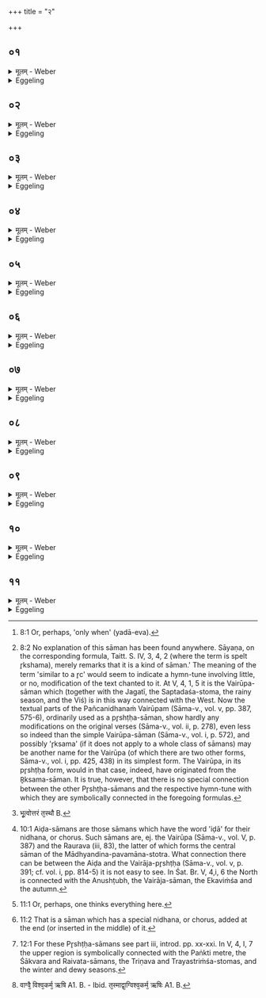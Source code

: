 +++
title = "२"

+++

##  ०१
<details><summary>मूलम् - Weber</summary>

अ᳘थ पश्चा᳘त्॥  
अय᳘म् पश्चा᳘द्विश्व᳘व्यचा इ᳘त्यसौ वा᳘ आदित्यो᳘ विश्व᳘व्यचा यदाॗ ह्येवैष᳘ उदेत्य᳘थेदᳫं स᳘र्वं व्य᳘चो भवति तद्यत्तमा᳘ह पश्चादि᳘ति त᳘स्मादेत᳘म् प्रत्य᳘ञ्चमेव य᳘न्तम् पश्यन्ति च᳘क्षुर्हादित्यो᳘ भूत्वा᳘ पश्चा᳘त्तस्थौ त᳘देव त᳘द्रूपमु᳘पदधाति॥
</details>

<details><summary>Eggeling</summary>

1. And at the back (western part of the altar), with (Vāj. S. XIII, 56), 'This one behind, the all-embracer;'--the all-embracer, doubtless, is yonder sun, for as soon as [^egg_49] he rises, all this embracing space comes into existence. And because he speaks of him as (being) 'behind,' therefore one sees him only when he goes towards the back (west). The Sun, indeed, having become the eye, remained behind: it is that form he now bestows (on Agni).

[^egg_49]: 8:1 Or, perhaps, 'only when' (yadā-eva).
</details>

##  ०२
<details><summary>मूलम् - Weber</summary>

त᳘स्य च᳘क्षुर्वैश्वव्यचसमि᳘ति॥  
च᳘क्षुस्त᳘स्माद्रूपा᳘दादित्यान्नि᳘रमिमीत वर्षा᳘श्चाक्षुष्य᳘ इ᳘ति वर्षा᳘ ऋतुं च᳘क्षुषो नि᳘रमिमीत ज᳘गती वार्षी᳘ति ज᳘गतीं छ᳘न्दो वर्षा᳘भ्य ऋतोर्नि᳘रमिमीत ज᳘गत्या ऋ᳘क्सममि᳘ति ज᳘गत्यै छ᳘न्दस ऋ᳘क्समᳫं सा᳘म नि᳘रमिमीत᳘ ऽर्क्समाछुक्र इत्यृ᳘क्समात्सा᳘म्नः शुक्रं ग्र᳘हं नि᳘रमिमीत शुक्रा᳘त्सप्तदश इ᳘ति शुक्राद्ग्र᳘हात्सप्तदशᳫं स्तो᳘मं नि᳘रमिमीत सप्तदशा᳘द्वैरूपमि᳘ति सप्तदशात्स्तो᳘माद्वैरु:प᳘म् पृष्ठं नि᳘रमिमीत॥
</details>

<details><summary>Eggeling</summary>

2. 'His, the all-embracer's child, the Eye,'--from out of that (all-embracing) form, the Sun, he fashioned the eye;--'the rains, the offspring of the eye,'--from out of the eye he fashioned the rainy season;--'the Jagatī, the daughter of the rains,'--from out of the rainy season he fashioned the Jagatī metre;--'from the Jagatī the R̥ksama,'--from out of the Jagatī metre he fashioned the R̥ksama hymn-tune [^egg_50];--'from the R̥ksama

[^egg_50]: 8:2 No explanation of this sāman has been found anywhere. Sāyaṇa, on the corresponding formula, Taitt. S. IV, 3, 4, 2 (where the term is spelt r̥kshama), merely remarks that it is a kind of sāman.' The meaning of the term 'similar to a r̥c' would seem to indicate a hymn-tune involving little, or no, modification of the text chanted to it. At V, 4, 1, 5 it is the Vairūpa-sāman which (together with the Jagatī, the Saptadaśa-stoma, the rainy season, and the Viś) is in this way connected with the West. Now the textual parts of the Pañcanidhanaṁ Vairūpam (Sāma-v., vol. v, pp. 387, 575-6), ordinarily used as a pr̥shṭḥa-sāman, show  hardly any modifications on the original verses (Sāma-v., vol. ii, p. 278), even less so indeed than the simple Vairūpa-sāman (Sāma-v., vol. i, p. 572), and possibly 'r̥ksama' (if it does not apply to a whole class of sāmans) may be another name for the Vairūpa (of which there are two other forms, Sāma-v., vol. i, pp. 425, 438) in its simplest form. The Vairūpa, in its pr̥shṭḥa form, would in that case, indeed, have originated from the R̥ksama-sāman. It is true, however, that there is no special connection between the other Pr̥shṭḥa-sāmans and the respective hymn-tune with which they are symbolically connected in the foregoing formulas.

the Śukra,'--from out of the R̥ksama-sāman he fashioned the Śukra-graha;--'from the Śukra the Saptadaśa,'--from out of the Śukra cup he fashioned the seventeen-versed hymn-form;--'from the Saptadaśa the Vairūpa,'--from out of the Saptadaśa-stoma he fashioned the Vairūpa-pr̥shṭḥa.
</details>

##  ०३
<details><summary>मूलम् - Weber</summary>

जम᳘दग्निरृ᳘षिरि᳘ति॥  
च᳘क्षुर्वै᳘ जम᳘दग्निरृ᳘षिर्य᳘देनेन ज᳘गत्प᳘श्यत्य᳘थो मनुते त᳘स्माच्च᳘क्षुर्जम᳘दग्निरृ᳘षिः प्रजा᳘पतिगृहीतया त्वये᳘ति प्रजा᳘पतिसृष्टया त्वये᳘त्येतच्च᳘क्षुर्गृह्णामि प्रजा᳘भ्य इ᳘ति च᳘क्षुः पश्चात्प्रा᳘पादयत नानो᳘पदधाति ये᳘ नानाकामाश्च᳘क्षुषि तांस्त᳘द्दधाति सकृ᳘त्सादयत्ये᳘कं तच्च᳘क्षुः करोत्य᳘थ यन्ना᳘ना साद᳘येच्च᳘क्षुर्ह वि᳘छिन्द्याॗत्सैषा त्रिवृदि᳘ष्टका त᳘स्योक्तो ब᳘न्धुः॥
</details>

<details><summary>Eggeling</summary>

3. 'The R̥shi Jamadagni,'--the R̥shi Jamadagni, doubtless, is the eye: inasmuch as thereby the world of the living (jagat) sees and thinks, therefore the R̥shi Jamadagni is the eye.--'By thee, taken by Prajāpati,'--that is, 'by thee, created by Prajāpati,'--'I take the eye for my descendants,' therewith he introduced the eye from behind. Separately he lays down (these ten bricks): what separate desires there are in the eye those he thereby lays into it. Only once he settles them: he thereby makes this eye one; but were he to settle them each separately, he assuredly would cut the eye asunder. This is a threefold brick: the meaning of this has been explained.
</details>

##  ०४
<details><summary>मूलम् - Weber</summary>

अ᳘थोत्तरतः᳟॥  
इद᳘मुत्तरात्स्व᳘रि᳘ति दि᳘शो वा᳘ उत्तरात्तद्यत्ता आ᳘होत्तरादित्यु᳘त्तरा ह्य᳘स्मात्स᳘र्वस्माद्दिशो᳘ ऽथ यत्स्व᳘रित्या᳘ह स्वर्गो हि᳘ लोको दि᳘शः श्रो᳘त्रᳫं ह दि᳘शो भूॗत्वोत्तरत᳘स्तस्थौ [^wbr_1] त᳘देव त᳘द्रूपमु᳘पदधाति॥  

[^wbr_1]: भू᳘त्वोत्तरं त᳘स्थौ B.
</details>

<details><summary>Eggeling</summary>

4. And on the left (upper, north) side, with (Vāj. S. XIII, 57), 'This, on the upper side, heaven,'--in the upper sphere, doubtless, are the regions (quarters); and as to why he speaks of them as being 'on the upper (left) side,' the regions, indeed,

are above everything here. And as to why he says, 'heaven (or, the light),' the regions, indeed, are the heavenly world (or world of light). The regions, having become the ear, remained above: it is that form he now bestows (on Agni).
</details>

##  ०५
<details><summary>मूलम् - Weber</summary>

त᳘स्य श्रो᳘त्रᳫं सौवमि᳘ति॥  
श्रो᳘त्रं त᳘स्माद्रूपा᳘द्दिग्भ्यो नि᳘रमिमीत शर᳘छ्रौत्री᳘ति शर᳘दमृतुं श्रो᳘त्रान्नि᳘रमिमीतानुष्टु᳘प्शारदी᳘त्यनुष्टु᳘भं छ᳘न्दः शर᳘द ऋतोर्नि᳘रमिमीतानुष्टु᳘भ ऐडमि᳘त्यनुष्टु᳘भश्छ᳘न्दस ऐडᳫं सा᳘म नि᳘रमिमीतैडा᳘न्मन्थी᳘त्यैडात्सा᳘म्नो मन्थि᳘नं ग्र᳘हं नि᳘रमिमीत मन्थि᳘न एकविंश इ᳘ति मन्थि᳘नो ग्र᳘हादेकविंशᳫं स्तो᳘मं नि᳘रमिमीतैकविंशा᳘द्वैराजमि᳘त्येकविंशात्स्तो᳘माद्वैराज᳘म् पृष्ठं नि᳘रमिमीत॥
</details>

<details><summary>Eggeling</summary>

5. 'Its, heaven's, child, the Ear,'--from out of that form, the regions, he fashioned the ear;--'the autumn, the daughter of the ear,'--from out of the ear he fashioned the autumn season;--'Anushṭubh, the daughter of the autumn,'--from out of the autumn season he fashioned the Anushṭubh metre;--'from the Anushṭubh the Aiḍa,'--from out of the Anushṭubh metre he fashioned the Aiḍa-sāman [^egg_51];--'from the Aiḍa the Manthin,'--from out of the Aiḍa-sāman he fashioned the Manthin cup;--'from the Manthin the Ekaviṁśa,'--from out of the Manthi-graha he fashioned the twenty-one-versed hymn-form;--'from the Ekaviṁśa the Vairāja,'--from out of the Ekaviṁśa-stoma he fashioned the Vairāja-pr̥shṭḥa.

[^egg_51]: 10:1 Aiḍa-sāmans are those sāmans which have the word 'iḍā' for their nidhana, or chorus. Such sāmans are, ej. the Vairūpa (Sāma-v., vol. V, p. 387) and the Raurava (iii, 83), the latter of which forms the central sāman of the Mādhyandina-pavamāna-stotra. What connection there can be between the Aiḍa and the Vairāja-pr̥shṭḥa (Sāma-v., vol. v, p. 391; cf. vol. i, pp. 814-5) it is not easy to see. In Śat. Br. V, 4,i, 6 the North is connected with the Anushṭubh, the Vairāja-sāman, the Ekaviṁśa and the autumn.
</details>

##  ०६
<details><summary>मूलम् - Weber</summary>

विश्वा᳘मित्र ऋ᳘षिरि᳘ति॥  
श्रो᳘त्रं वै᳘ विश्वा᳘मित्र ऋ᳘षिर्य᳘देनेन सर्व᳘तः शृणोत्य᳘थो य᳘दस्मै सर्व᳘तो मित्रम् भ᳘वति त᳘स्माछ्रो᳘त्रं विश्वा᳘मित्र ऋ᳘षिः प्रजा᳘पतिगृहीतया त्वये᳘ति प्रजा᳘पतिसृष्टया त्वये᳘त्येतछ्रो᳘त्रं गृह्णामि प्रजा᳘भ्य इ᳘ति श्रो᳘त्रमुत्तरतः प्रा᳘पादयत नानो᳘पदधाति ये᳘ नानाकामाः श्रो᳘त्रे तांस्त᳘द्दधाति सकृ᳘त्सादयत्ये᳘कं तछ्रो᳘त्रं करोत्य᳘थ यन्ना᳘ना साद᳘येछ्रो᳘त्रᳫं ह वि᳘छिन्द्याॗत्सैषा त्रिवृदि᳘ष्टक: त᳘स्योक्तो ब᳘न्धुः॥
</details>

<details><summary>Eggeling</summary>

6. 'The R̥shi Viśvāmitra,'--the R̥shi Viśvāmitra ('all-friend'), doubtless, is the ear: because therewith one hears in every direction, and because there is a friend (mitra) to it on every side, therefore the ear is the R̥shi Viśvāmitra.--'By thee, taken by Prajāpati,'--that is, 'by thee, erected by Prajāpati;'--'I take the ear for my descendants,'

 --therewith he introduced the ear from the left (or upper) side. Separately he lays down (these bricks): what separate desires there are in the ear, those he thereby lays into it. Only once he settles them: he thereby makes the ear one; but were he to settle them each separately, he assuredly would cut the ear asunder. This is a threefold brick: the meaning of this has been explained.
</details>

##  ०७
<details><summary>मूलम् - Weber</summary>

अ᳘थ म᳘ध्ये॥  
इय᳘मुप᳘रि मतिरि᳘ति चन्द्र᳘मा वा᳘ उप᳘रि तद्यत्तमा᳘होपरो᳘त्युप᳘रि हि᳘ चन्द्र᳘मा अ᳘थ य᳘न्मतिरित्या᳘ह वाग्वै᳘ मति᳘र्वाचाॗ हीदᳫं स᳘र्वम् मनुते वा᳘ग्घ चन्द्र᳘मा भूॗत्वोप᳘रिष्टात्तस्थौ त᳘देव त᳘द्रूपमु᳘पदधाति॥
</details>

<details><summary>Eggeling</summary>

7. Then in the centre, with (Vāj. S. XIII, 58), 'This one, above, the mind,'--above, doubtless, is the moon; and as to why he speaks of him as (being) 'above,' the moon is indeed above; and as to why he says, 'the mind,' the mind (mati), doubtless, is speech, for by means of speech everything thinks (man) here [^egg_52]. The moon, having become speech, remained above: it is that form he now bestows (on. Agni).

[^egg_52]: 11:1 Or, perhaps, one thinks everything here.
</details>

##  ०८
<details><summary>मूलम् - Weber</summary>

त᳘स्यै वा᳘ङ्नात्ये᳘ति॥  
वा᳘चं त᳘स्माद्रूपा᳘च्चन्द्र᳘मसो नि᳘रमिमीत हेमन्तो᳘ वाच्य इ᳘ति हेमन्त᳘मृतुं᳘ वाचो नि᳘रमिमीत पङ्क्ति᳘र्हैमन्ती᳘ति पङ्क्तिं छ᳘न्दो हेमन्ता᳘दृतोर्नि᳘रमिमीत पङ्क्त्यै᳘ निध᳘नवदि᳘ति पङ्क्त्यै छ᳘न्दसो निध᳘नवत्सा᳘म नि᳘रमिमीत निध᳘नवत आग्रयण इ᳘ति निध᳘नवतः सा᳘म्न आग्रयणं ग्र᳘हं नि᳘रमिमीताग्रयणा᳘त्त्रिणवत्रयस्त्रिंशावि᳘त्याग्रयणाद्ग्र᳘हात्त्रिणवत्रयस्त्रिंशौ स्तो᳘मौ नि᳘रमिमीत त्रिणवत्रयस्त्रिंश:!भ्यां शाक्वररैवते इ᳘ति त्रिणवत्रयस्त्रिंशा᳘भ्याᳫं स्तो᳘माभ्यां शाक्वररैवते᳘ पृष्ठे नि᳘रमिमीत॥
</details>

<details><summary>Eggeling</summary>

8. 'Its, the mind's, daughter, Speech,'--from out of that form, the moon, he fashioned speech;--'Winter, the son of Speech,'--from out of speech he fashioned the winter season;--'Paṅkti, the daughter of Winter,'--from out of the winter season he fashioned the Paṅkti metre;--'from the Paṅkti the Nidhanavat,'--from out of the Paṅkti metre he fashioned the Nidhanavat-sāman [^egg_53];--'from the Nidhanavat the Āgrayaṇa,'--from out of the Nidhanavat-sāman he fashioned the Āgrayaṇa cup;--'from the Āgrayaṇa the Triṇava and Trayastriṁśa,'--from out of the Āgrayaṇa-graha he fashioned the thrice-nine-versed and the three-and-thirty-versed hymn-forms;--

[^egg_53]: 11:2 That is a sāman which has a special nidhana, or chorus, added at the end (or inserted in the middle) of it.

 'from the Triṇava and Trayastriṁśa the Śākvara and Raivata,'--from out of the Triṇava and Trayastriṁśa-stomas he fashioned the Śākvara and Raivata-pr̥shṭḥas [^egg_54].

[^egg_54]: 12:1 For these Pr̥shṭḥa-sāmans see part iii, introd. pp. xx-xxi. In V, 4, I, 7 the upper region is symbolically connected with the Paṅkti metre, the Śākvara and Raivata-sāmans, the Triṇava and Trayastriṁśa-stomas, and the winter and dewy seasons.
</details>

##  ०९
<details><summary>मूलम् - Weber</summary>

विश्व᳘कर्म ऋ᳘षिरि᳘ति॥  
वाग्वै᳘ विश्व᳘कर्म᳘ ऽर्षिर्वाचाॗ [^wbr_2] हीदᳫं स᳘र्वं कृतं त᳘स्माद्वा᳘ग्विश्व᳘कर्म᳘ ऽर्षिः प्रजा᳘पतिगृहीतया त्वये᳘ति प्रजा᳘पतिसृष्टया त्वये᳘त्येतद्वा᳘चं गृह्णामि प्रजा᳘भ्य इ᳘ति वा᳘चमुप᳘रिष्टात्प्रा᳘पादयत नानो᳘पदधाति ये᳘ नानाकामा᳘ वाचि तांस्त᳘द्दधाति सकृ᳘त्सादयत्ये᳘कां तद्वा᳘चं करोत्य᳘थ यन्ना᳘ना साद᳘येद्वा᳘चᳫं ह वि᳘छिन्द्या᳘त्सैषा᳘ त्रिवृदि᳘ष्टका त᳘स्योक्तो ब᳘न्धुः॥  

[^wbr_2]: वाग्वै᳘ विश्व᳘कर्म᳘ ऋषि A1. B. - Ibid. त᳘स्माद्वा᳘ग्विश्व᳘कर्म᳘ ऋषिः A1. B.
</details>

<details><summary>Eggeling</summary>

9. 'The R̥shi Viśvakarman,'--the R̥shi Viśvakarman ('the all-worker'), doubtless, is Speech, for by speech everything here is done: hence the R̥shi Viśvakarman is speech:--'By thee, taken by Prajāpati,'--that is, 'by thee, created by Prajāpati;'--'I take speech for my descendants,'--therewith he introduced speech from above. Separately he lays down (these bricks): what separate desires there are in speech, those he now lays into it. Only once he settles them: he thereby makes speech one; but were he to settle them each separately, he assuredly would cut speech asunder. This is a threefold brick: the meaning of this has been explained.
</details>

##  १०
<details><summary>मूलम् - Weber</summary>

एतद्वै तद᳘न्नम्॥  
यत्त᳘त्प्राणा᳘श्च प्रजा᳘पतिश्चा᳘सृजन्तैता᳘वान्वै स᳘र्वो यज्ञो᳘ यज्ञ᳘ उ देवा᳘नाम᳘न्नम्॥
</details>

<details><summary>Eggeling</summary>

10. This, then, is that same food which both the vital airs and Prajāpati created: just so great indeed is the whole sacrifice, and the sacrifice is the food of the gods.
</details>

##  ११
<details><summary>मूलम् - Weber</summary>

ता द᳘श-द्शो᳘पदधाति॥  
द᳘शाक्षरा विरा᳘ड्विरा᳘डु कृत्स्नम᳘न्नᳫं स᳘र्वमेॗवास्मिन्नेत᳘त्कृत्स्नम᳘न्नं दधाति सर्व᳘त उ᳘पदधाति सर्व᳘त एॗवास्मिन्नेत᳘त्कृत्स्नम᳘न्नं दधाति ता᳘ हैता᳘ विरा᳘ज एता᳘न्प्राणा᳘न्बिभ्रति य᳘त्प्राणान्बि᳘भ्रति त᳘स्मात्प्राणभृ᳘तः॥
</details>
<details><summary>Eggeling</summary>

11. He lays them down by ten and ten,--of ten syllables consists the Virāj (metre), and the Virāj is all food: he thus bestows on him (Agni) the whole food. He puts them down on every side: on every side he thus bestows the whole food on him. And verily these same Virāj (verses) sustain those vital airs, and inasmuch as they sustain (bhr̥) the vital airs (prāṇa) they are called Prānabhr̥taḥ.
</details>

